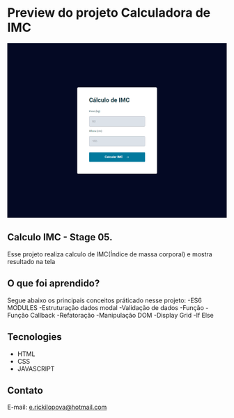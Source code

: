 # Preview do projeto Calculadora de IMC
<img src="./.github/preview.png" alt="Preview do projeto"/>

## Calculo IMC - Stage 05.
  Esse projeto realiza calculo de IMC(Índice de massa corporal) e mostra resultado na tela
  
## O que foi aprendido?
  Segue abaixo os principais conceitos práticado nesse projeto:
    -ES6 MODULES
    -Estruturação dados modal
    -Validação de dados
    -Função
    -Função Callback
    -Refatoração
    -Manipulação DOM
    -Display Grid
    -If Else
  

## Tecnologies
  - HTML
  - CSS
  - JAVASCRIPT


## Contato
E-mail: e.rickilopova@hotmail.com

